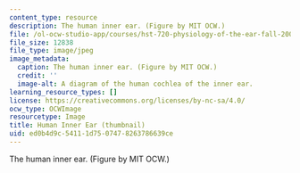 ```yaml
---
content_type: resource
description: The human inner ear. (Figure by MIT OCW.)
file: /ol-ocw-studio-app/courses/hst-720-physiology-of-the-ear-fall-2004/ed0b4d9c54111d7507478263786639ce_hst-720f04-th.jpg
file_size: 12838
file_type: image/jpeg
image_metadata:
  caption: The human inner ear. (Figure by MIT OCW.)
  credit: ''
  image-alt: A diagram of the human cochlea of the inner ear.
learning_resource_types: []
license: https://creativecommons.org/licenses/by-nc-sa/4.0/
ocw_type: OCWImage
resourcetype: Image
title: Human Inner Ear (thumbnail)
uid: ed0b4d9c-5411-1d75-0747-8263786639ce
---
```

The human inner ear. (Figure by MIT OCW.)